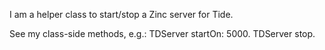 I am a helper class to start/stop a Zinc server for Tide.

See my class-side methods, e.g.:
	TDServer startOn: 5000.
	TDServer stop.